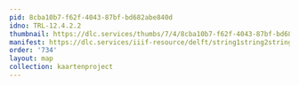 ```yaml
---
pid: 8cba10b7-f62f-4043-87bf-bd682abe840d
idno: TRL-12.4.2.2
thumbnail: https://dlc.services/thumbs/7/4/8cba10b7-f62f-4043-87bf-bd682abe840d/full/400,339/0/default.jpg
manifest: https://dlc.services/iiif-resource/delft/string1string2string3/kaartenproject-2007/TRL-12.4.2.2
order: '734'
layout: map
collection: kaartenproject
---
```

